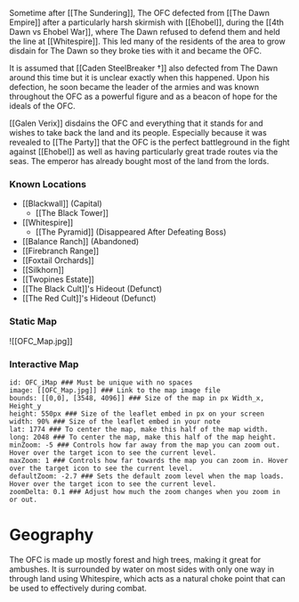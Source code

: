 Sometime after [[The Sundering]], The OFC defected from [[The Dawn Empire]] after a particularly harsh skirmish with [[Ehobel]], during the [[4th Dawn vs Ehobel War]], where The Dawn refused to defend them and held the line at [[Whitespire]]. This led many of the residents of the area to grow disdain for The Dawn so they broke ties with it and became the OFC. 

It is assumed that [[Caden SteelBreaker †]] also defected from The Dawn around this time but it is unclear exactly when this happened. Upon his defection, he soon became the leader of the armies and was known throughout the OFC as a powerful figure and as a beacon of hope for the ideals of the OFC.

[[Galen Verix]] disdains the OFC and everything that it stands for and wishes to take back the land and its people. Especially because it was revealed to [[The Party]] that the OFC is the perfect battleground in the fight against [[Ehobel]] as well as having particularly great trade routes via the seas. The emperor has already bought most of the land from the lords.

### Known Locations
- [[Blackwall]] (Capital)
	- [[The Black Tower]]
- [[Whitespire]]
	- [[The Pyramid]] (Disappeared After Defeating Boss)
- [[Balance Ranch]] (Abandoned)
- [[Firebranch Range]]
- [[Foxtail Orchards]]
- [[Silkhorn]]
- [[Twopines Estate]]
- [[The Black Cult]]'s Hideout (Defunct)
- [[The Red Cult]]'s Hideout (Defunct)


### Static Map
![[OFC_Map.jpg]]

### Interactive Map 
```leaflet  
id: OFC_iMap ### Must be unique with no spaces  
image: [[OFC_Map.jpg]] ### Link to the map image file  
bounds: [[0,0], [3548, 4096]] ### Size of the map in px Width_x, Height_y  
height: 550px ### Size of the leaflet embed in px on your screen  
width: 90% ### Size of the leaflet embed in your note  
lat: 1774 ### To center the map, make this half of the map width.  
long: 2048 ### To center the map, make this half of the map height.  
minZoom: -5 ### Controls how far away from the map you can zoom out. Hover over the target icon to see the current level.  
maxZoom: 1 ### Controls how far towards the map you can zoom in. Hover over the target icon to see the current level.  
defaultZoom: -2.7 ### Sets the default zoom level when the map loads. Hover over the target icon to see the current level.  
zoomDelta: 0.1 ### Adjust how much the zoom changes when you zoom in or out.
```

# Geography 
The OFC is made up mostly forest and high trees, making it great for ambushes. It is surrounded by water on most sides with only one way in through land using Whitespire, which acts as a natural choke point that can be used to effectively during combat.  
